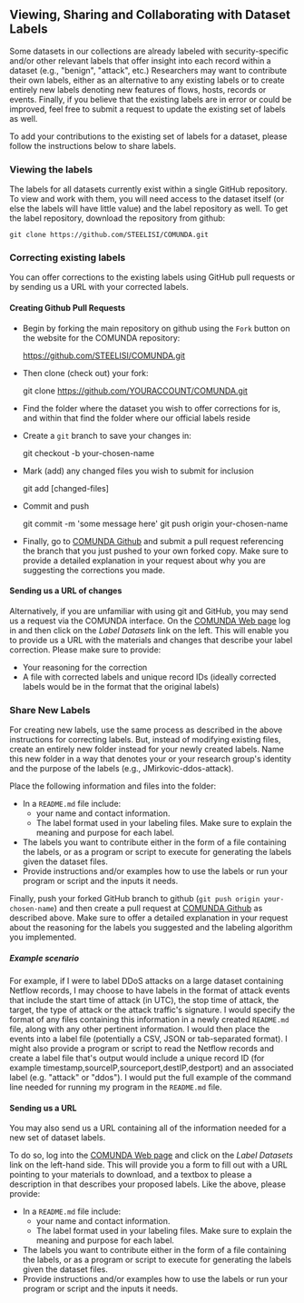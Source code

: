## Viewing, Sharing and Collaborating with Dataset Labels

Some datasets in our collections are already labeled with
security-specific and/or other relevant labels that offer insight into
each record within a dataset (e.g., "benign", "attack", etc.)
Researchers may want to contribute their own labels, either as an
alternative to any existing labels or to create entirely new labels
denoting new features of flows, hosts, records or events.  Finally, if
you believe that the existing labels are in error or could be
improved, feel free to submit a request to update the existing set of
labels as well.

To add your contributions to the existing set of labels for a dataset,
please follow the instructions below to share labels.

### Viewing the labels

The labels for all datasets currently exist within a single GitHub
repository.  To view and work with them, you will need access to the
dataset itself (or else the labels will have little value) and the
label repository as well.  To get the label repository, download the
repository from github:

    git clone https://github.com/STEELISI/COMUNDA.git
    
### Correcting existing labels

You can offer corrections to the existing labels using GitHub pull
requests or by sending us a URL with your corrected labels.

#### Creating Github Pull Requests

* Begin by forking the main repository on github using the `Fork`
  button on the website for the COMUNDA repository:

     https://github.com/STEELISI/COMUNDA.git

* Then clone (check out) your fork: 

    git clone https://github.com/YOURACCOUNT/COMUNDA.git

* Find the folder where the dataset you wish to offer corrections for
is, and within that find the folder where our official labels reside
* Create a `git` branch to save your changes in:

    git checkout -b your-chosen-name

* Mark (add) any changed files you wish to submit for inclusion

    git add [changed-files]

* Commit and push

    git commit -m 'some message here'
    git push origin your-chosen-name

* Finally, go to [COMUNDA Github](https://github.com/STEELISI/COMUNDA)
and submit a pull request referencing the branch that you just pushed
to your own forked copy.  Make sure to provide a detailed explanation
in your request about why you are suggesting the corrections you made.

#### Sending us a URL of changes

Alternatively, if you are unfamiliar with using git and GitHub, you
may send us a request via the COMUNDA interface.  On the [COMUNDA Web
page](https://comunda.isi.edu) log in and then click on the *Label
Datasets* link on the left. This will enable you to provide us a URL
with the materials and changes that describe your label correction.
Please make sure to provide:

* Your reasoning for the  correction
* A file with corrected labels and unique record IDs (ideally
  corrected labels would be in the format that the original labels)

### Share New Labels

For creating new labels, use the same process as described in the
above instructions for correcting labels.  But, instead of modifying
existing files, create an entirely new folder instead for your newly
created labels.  Name this new folder in a way that denotes your or
your research group's identity and the purpose of the labels (e.g.,
JMirkovic-ddos-attack).

Place the following information and files into the folder:

* In a `README.md` file include:
    * your name and contact information.
    * The label format used in your labeling files. Make sure to
      explain the meaning and purpose for each label.
* The labels you want to contribute either in the form of a file
  containing the labels, or as a program or script to execute for
  generating the labels given the dataset files.
* Provide instructions and/or examples how to use the labels or run
  your program or script and the inputs it needs.

Finally, push your forked GitHub branch to github (`git push origin
your-chosen-name`) and then create a pull request at [COMUNDA
Github](https://github.com/STEELISI/COMUNDA) as described above.  Make
sure to offer a detailed explanation in your request about the
reasoning for the labels you suggested and the labeling algorithm you
implemented.

##### Example scenario

For example, if I were to label DDoS attacks on a large dataset
containing Netflow records, I may choose to have labels in the format
of attack events that include the start time of attack (in UTC), the
stop time of attack, the target, the type of attack or the attack
traffic's signature. I would specify the format of any files
containing this information in a newly created `README.md` file, along
with any other pertinent information. I would then place the events
into a label file (potentially a CSV, JSON or tab-separated format). I
might also provide a program or script to read the Netflow records and
create a label file that's output would include a unique record ID
(for example timestamp,sourceIP,sourceport,destIP,destport) and an
associated label (e.g. "attack" or "ddos"). I would put the full
example of the command line needed for running my program in the
`README.md` file.

#### Sending us a URL

You may also send us a URL containing all of the information needed
for a new set of dataset labels.

To do so, log into the [COMUNDA Web page](https://comunda.isi.edu) and
click on the *Label Datasets* link on the left-hand side. This will
provide you a form to fill out with a URL pointing to your materials
to download, and a textbox to please a description in that describes
your proposed labels.  Like the above, please provide:

* In a `README.md` file include:
    * your name and contact information.
    * The label format used in your labeling files. Make sure to
      explain the meaning and purpose for each label.
* The labels you want to contribute either in the form of a file
  containing the labels, or as a program or script to execute for
  generating the labels given the dataset files.
* Provide instructions and/or examples how to use the labels or run
  your program or script and the inputs it needs.


